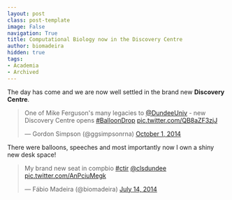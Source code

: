 ```yaml
---
layout: post
class: post-template
image: False
navigation: True
title: Computational Biology now in the Discovery Centre
author: biomadeira
hidden: true
tags:
- Academia
- Archived
---
```


The day has come and we are now well settled in the brand new **Discovery Centre**.

<blockquote class="twitter-tweet tw-align-center" lang="en"><p lang="en" dir="ltr">One of Mike Ferguson&#39;s many legacies to <a href="https://twitter.com/DundeeUniv">@DundeeUniv</a> - new Discovery Centre opens <a href="https://twitter.com/hashtag/BalloonDrop?src=hash">#BalloonDrop</a> <a href="http://t.co/QB8aZF3zjJ">pic.twitter.com/QB8aZF3zjJ</a></p>&mdash; Gordon Simpson (@ggsimpsonrna) <a href="https://twitter.com/ggsimpsonrna/status/517290407068450817">October 1, 2014</a></blockquote>
<script async src="//platform.twitter.com/widgets.js" charset="utf-8"></script>

There were balloons, speeches and most importantly now I own a shiny new desk space!

<blockquote class="twitter-tweet tw-align-center" lang="en"><p lang="en" dir="ltr">My brand new seat in compbio <a href="https://twitter.com/hashtag/ctir?src=hash">#ctir</a> <a href="https://twitter.com/clsdundee">@clsdundee</a> <a href="http://t.co/AnPciuMegk">pic.twitter.com/AnPciuMegk</a></p>&mdash; Fábio Madeira (@biomadeira) <a href="https://twitter.com/biomadeira/status/488639123591553024">July 14, 2014</a></blockquote>
<script async src="//platform.twitter.com/widgets.js" charset="utf-8"></script>
